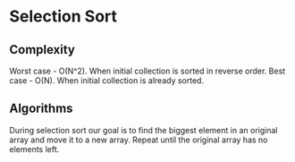 # Selection Sort

## Complexity

Worst case - O(N^2). When initial collection is sorted in reverse order.
Best case - O(N). When initial collection is already sorted.

## Algorithms

During selection sort our goal is to find the biggest element in an original array and move it to a new array. Repeat until the original array has no elements left.